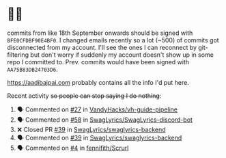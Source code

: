 # 👋🏻
<!--
**aadibajpai/aadibajpai** is a ✨ _special_ ✨ repository because its `README.md` (this file) appears on your GitHub profile.
-->
commits from like 18th September onwards should be signed with `BFE0CFDBF90E4BF0`. I changed emails recently so a lot (~500) of commits got disconnected from my account. I'll see the ones I can reconnect by git-filtering but don't worry if suddenly my account doesn't show up in some repo I committed to. Prev. commits would have been signed with `AA75B83DB24703D6`.

https://aadibajpai.com probably contains all the info I'd put here.

Recent activity ~~so people can stop saying I do nothing~~:
<!--START_SECTION:activity-->
1. 🗣 Commented on [#27](https://github.com/VandyHacks/vh-guide-pipeline/issues/27) in [VandyHacks/vh-guide-pipeline](https://github.com/VandyHacks/vh-guide-pipeline)
2. 🗣 Commented on [#58](https://github.com/SwagLyrics/SwagLyrics-discord-bot/issues/58) in [SwagLyrics/SwagLyrics-discord-bot](https://github.com/SwagLyrics/SwagLyrics-discord-bot)
3. ❌ Closed PR [#39](https://github.com/SwagLyrics/swaglyrics-backend/pull/39) in [SwagLyrics/swaglyrics-backend](https://github.com/SwagLyrics/swaglyrics-backend)
4. 🗣 Commented on [#39](https://github.com/SwagLyrics/swaglyrics-backend/issues/39) in [SwagLyrics/swaglyrics-backend](https://github.com/SwagLyrics/swaglyrics-backend)
5. 🗣 Commented on [#4](https://github.com/fennifith/Scrurl/issues/4) in [fennifith/Scrurl](https://github.com/fennifith/Scrurl)
<!--END_SECTION:activity-->
